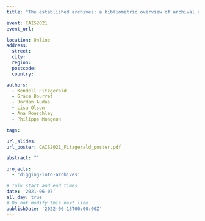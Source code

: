 ```yaml
---
title: "The established archives: a bibliometric overview of archival research"

event: CAIS2021
event_url: 

location: Online
address:
  street: 
  city: 
  region: 
  postcode: 
  country: 

authors:
  - Kendell Fitzgerald
  - Grace Bourret
  - Jordan Audas
  - Lisa Olson
  - Ana Roeschley
  - Philippe Mongeon

tags:

url_slides: 
url_poster: CAIS2021_Fitzgerald_poster.pdf

abstract: ""

projects:
  - 'digging-into-archives'

# Talk start and end times
date: '2021-06-07'
all_day: true
# Do not modify this next line
publishDate: '2022-06-15T00:00:00Z'
---
```

